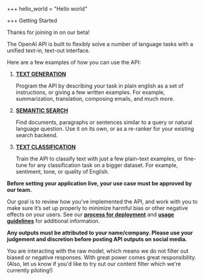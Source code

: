 +++
hello_world = "Hello world"

+++
Getting Started

Thanks for joining in on our beta!

The OpenAI API is built to flexibly solve a number of language tasks with a unified text-in, text-out interface.

Here are a few examples of how you can use the API:

1. [**TEXT GENERATION**](https://beta.openai.com/api-docs#text-generation)

   Program the API by describing your task in plain english as a set of instructions, or giving a few written examples. For example, summarization, translation, composing emails, and much more.
2. [**SEMANTIC SEARCH**](https://beta.openai.com/api-docs#semantic-search)

   Find documents, paragraphs or sentences similar to a query or natural language question. Use it on its own, or as a re-ranker for your existing search backend.
3. [**TEXT CLASSIFICATION**](https://beta.openai.com/api-docs#text-classification)

   Train the API to classify text with just a few plain-text examples, or fine-tune for any classification task on a bigger dataset. For example, sentiment, tone, or quality of English.

**Before setting your application live, your use case must be approved by our team.**

Our goal is to review how you’ve implemented the API, and work with you to make sure it’s set up properly to minimize harmful bias or other negative effects on your users. See our [**process for deployment**](https://beta.openai.com/deployment) and [**usage guidelines**](https://beta.openai.com/usage-guidelines) for additional information.

**Any outputs must be attributed to your name/company. Please use your judgement and discretion before posting API outputs on social media.**

You are interacting with the raw model, which means we do not filter out biased or negative responses. With great power comes great responsibility. (Also, let us know if you'd like to try out our content filter which we're currently piloting!)
